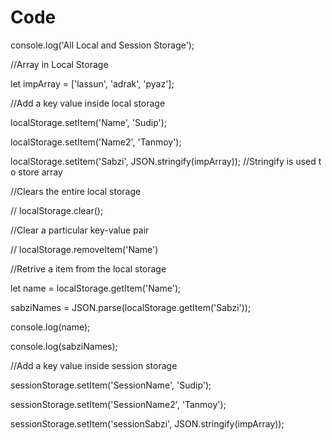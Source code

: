 # Code

console.log('All Local and Session Storage');

//Array in Local Storage

let impArray = ['lassun', 'adrak', 'pyaz'];

//Add a key value inside local storage

localStorage.setItem('Name', 'Sudip');

localStorage.setItem('Name2', 'Tanmoy');

localStorage.setItem('Sabzi', JSON.stringify(impArray)); //Stringify is used to store array

//Clears the entire local storage

// localStorage.clear();

//Clear a particular key-value pair

// localStorage.removeItem('Name')

//Retrive a item from the local storage

let name = localStorage.getItem('Name');

sabziNames = JSON.parse(localStorage.getItem('Sabzi'));

console.log(name);

console.log(sabziNames);

//Add a key value inside session storage

sessionStorage.setItem('SessionName', 'Sudip');

sessionStorage.setItem('SessionName2', 'Tanmoy');

sessionStorage.setItem('sessionSabzi', JSON.stringify(impArray));